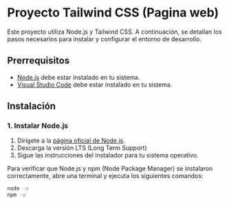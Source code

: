 # Proyecto Tailwind CSS (Pagina web)

Este proyecto utiliza Node.js y Tailwind CSS. A continuación, se detallan los pasos necesarios para instalar y configurar el entorno de desarrollo.

## Prerrequisitos

- [Node.js](https://nodejs.org/) debe estar instalado en tu sistema.
- [Visual Studio Code](https://code.visualstudio.com/) debe estar instalado en tu sistema.

## Instalación

### 1. Instalar Node.js

1. Dirígete a la [página oficial de Node.js](https://nodejs.org/).
2. Descarga la versión LTS (Long Term Support)
3. Sigue las instrucciones del instalador para tu sistema operativo.

Para verificar que Node.js y npm (Node Package Manager) se instalaron correctamente, abre una terminal y ejecuta los siguientes comandos:

```bash
node -v
npm -v

